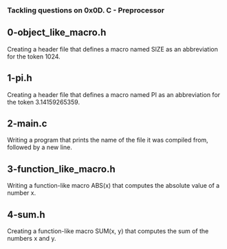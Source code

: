 ### Tackling questions on 0x0D. C - Preprocessor

## 0-object_like_macro.h

Creating a header file that defines a macro named SIZE as an abbreviation for the token 1024.

## 1-pi.h

Creating a header file that defines a macro named PI as an abbreviation for the token 3.14159265359.

## 2-main.c

Writing a program that prints the name of the file it was compiled from, followed by a new line.

## 3-function_like_macro.h

Writing a function-like macro ABS(x) that computes the absolute value of a number x.

## 4-sum.h

Creating a function-like macro SUM(x, y) that computes the sum of the numbers x and y.

